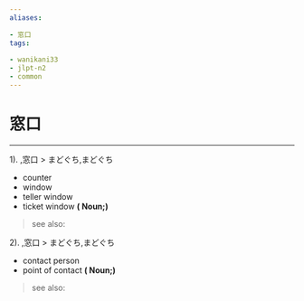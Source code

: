 ```yaml
---
aliases:
    
- 窓口
tags:
    
- wanikani33
- jlpt-n2
- common
---
```


# 窓口
---
1).
,窓口 > まどぐち,まどぐち

- counter
- window
- teller window
- ticket window
**( Noun;)**
> see also: 
            
2).
,窓口 > まどぐち,まどぐち

- contact person
- point of contact
**( Noun;)**
> see also: 
            